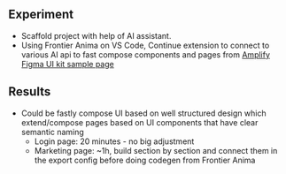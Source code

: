 ## Experiment

- Scaffold project with help of AI assistant.
- Using Frontier Anima on VS Code, Continue extension to connect to various AI api to fast compose components and pages from [Amplify Figma UI kit sample page](https://www.figma.com/community/file/1047600760128127424)

## Results

- Could be fastly compose UI based on well structured design which extend/compose pages based on UI components that have clear semantic naming
  - Login page: 20 minutes - no big adjustment
  - Marketing page: ~1h, build section by section and connect them in the export config before doing codegen from Frontier Anima

